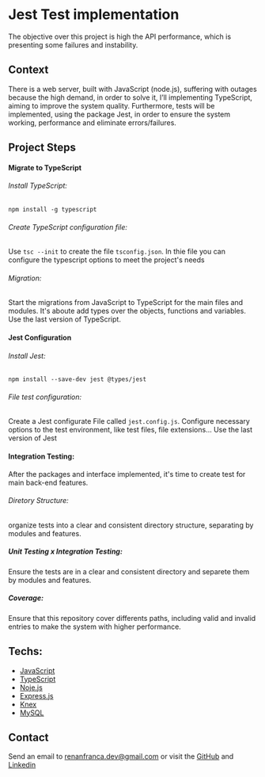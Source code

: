 # Jest Test implementation
The objective over this project is high the API performance, which is presenting some failures and instability.

## Context
There is a web server, built with JavaScript (node.js), suffering with outages because the high demand, in order to solve it, I’ll implementing TypeScript, aiming to improve the system quality. Furthermore, tests will be implemented, using the package Jest, in order to ensure the system working, performance and eliminate errors/failures. 

## Project Steps

#### Migrate to TypeScript

###### Install TypeScript:

```
npm install -g typescript
```

###### Create TypeScript configuration file:
Use `tsc --init` to create the file `tsconfig.json`. In thie file you can configure the typescript options to meet the project's needs

###### Migration:
Start the migrations from JavaScript to TypeScript for the main files and modules. It's aboute add types over the objects, functions and variables.
Use the last version of TypeScript.

#### Jest Configuration

###### Install Jest:
```
npm install --save-dev jest @types/jest
```
###### File test configuration:
Create a Jest configurate File called `jest.config.js`. Configure necessary options to the test environment, like test files, file extensions...
Use the last version of Jest

#### Integration Testing:
After the packages and interface implemented, it's time to create test for  main back-end features.

###### Diretory Structure:
organize tests into a clear and consistent directory structure, separating by modules and features.

##### Unit Testing x Integration Testing:
Ensure the tests are in a clear and consistent directory and separete them by modules and features.

##### Coverage:
Ensure that this repository cover differents paths, including valid and invalid entries to make the system with higher performance.

## Techs:
- [JavaScript](https://developer.mozilla.org/pt-BR/docs/Web/JavaScript)
- [TypeScript](https://www.typescriptlang.org/)
- [Noje.js](https://nodejs.org/en)
- [Express.js](https://expressjs.com/pt-br/)
- [Knex](https://knexjs.org/guide/query-builder.html#knex)
- [MySQL](https://www.mysql.com/)



## Contact

Send an email to renanfranca.dev@gmail.com or visit the [GitHub](https://github.com/RenanFrancaDev) and [Linkedin](https://www.linkedin.com/in/renan-franca/)


